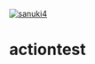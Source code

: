 [![sanuki4](https://github.com/sanuki123/actiontest/actions/workflows/sanukitest4.yml/badge.svg)](https://github.com/sanuki123/actiontest/actions/workflows/sanukitest4.yml)
# actiontest
